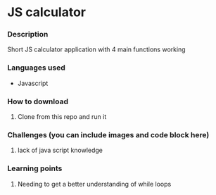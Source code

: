# JS calculator
### Description
Short JS calculator application with 4 main functions working
### Languages used
* Javascript


### How to download
1. Clone from this repo and run it 




### Challenges (you can include images and code block here)
1. lack of java script knowledge 


### Learning points
1. Needing to get a better understanding of while loops
